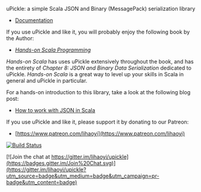 uPickle: a simple Scala JSON and Binary (MessagePack) serialization library

- [Documentation](http://com-lihaoyi.github.io/upickle/)


If you use uPickle and like it, you will probably enjoy the following book by the Author:

- [*Hands-on Scala Programming*](https://www.handsonscala.com/)

*Hands-on Scala* has uses uPickle extensively throughout the book, and has
the entirety of *Chapter 8: JSON and Binary Data Serialization* dedicated to 
uPickle. *Hands-on Scala* is a great way to level up your skills in Scala
in general and uPickle in particular.

For a hands-on introduction to this library, take a look at the following blog post:

- [How to work with JSON in Scala](http://www.lihaoyi.com/post/HowtoworkwithJSONinScala.html)

If you use uPickle and like it, please support it by donating to our Patreon:

- [https://www.patreon.com/lihaoyi](https://www.patreon.com/lihaoyi)

[![Build Status](https://travis-ci.org/lihaoyi/upickle.svg)](https://travis-ci.org/lihaoyi/upickle)


[![Join the chat at https://gitter.im/lihaoyi/upickle](https://badges.gitter.im/Join%20Chat.svg)](https://gitter.im/lihaoyi/upickle?utm_source=badge&utm_medium=badge&utm_campaign=pr-badge&utm_content=badge)
